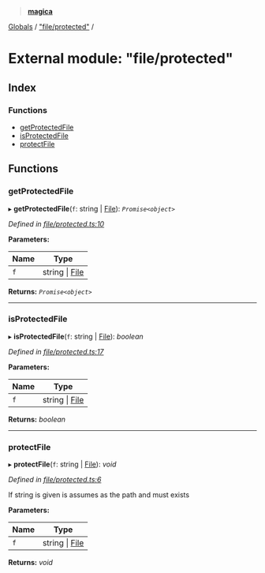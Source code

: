 > **[magica](../README.md)**

[Globals](../README.md) / ["file/protected"](_file_protected_.md) /

# External module: "file/protected"

## Index

### Functions

* [getProtectedFile](_file_protected_.md#getprotectedfile)
* [isProtectedFile](_file_protected_.md#isprotectedfile)
* [protectFile](_file_protected_.md#protectfile)

## Functions

###  getProtectedFile

▸ **getProtectedFile**(`f`: string | [File](../classes/_file_file_.file.md)): *`Promise<object>`*

*Defined in [file/protected.ts:10](https://github.com/cancerberoSgx/magica/blob/6bf4de2/src/file/protected.ts#L10)*

**Parameters:**

Name | Type |
------ | ------ |
`f` | string \| [File](../classes/_file_file_.file.md) |

**Returns:** *`Promise<object>`*

___

###  isProtectedFile

▸ **isProtectedFile**(`f`: string | [File](../classes/_file_file_.file.md)): *boolean*

*Defined in [file/protected.ts:17](https://github.com/cancerberoSgx/magica/blob/6bf4de2/src/file/protected.ts#L17)*

**Parameters:**

Name | Type |
------ | ------ |
`f` | string \| [File](../classes/_file_file_.file.md) |

**Returns:** *boolean*

___

###  protectFile

▸ **protectFile**(`f`: string | [File](../classes/_file_file_.file.md)): *void*

*Defined in [file/protected.ts:6](https://github.com/cancerberoSgx/magica/blob/6bf4de2/src/file/protected.ts#L6)*

If string is given is assumes as the path and must exists

**Parameters:**

Name | Type |
------ | ------ |
`f` | string \| [File](../classes/_file_file_.file.md) |

**Returns:** *void*